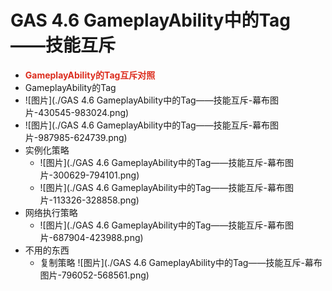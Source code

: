 # GAS 4.6 GameplayAbility中的Tag——技能互斥
- <font color=#DC2D1E>**GameplayAbility的Tag互斥对照**</font>
- GameplayAbility的Tag
-  ![图片](./GAS 4.6 GameplayAbility中的Tag——技能互斥-幕布图片-430545-983024.png)
-  ![图片](./GAS 4.6 GameplayAbility中的Tag——技能互斥-幕布图片-987985-624739.png)
- 实例化策略
    -  ![图片](./GAS 4.6 GameplayAbility中的Tag——技能互斥-幕布图片-300629-794101.png)
    -  ![图片](./GAS 4.6 GameplayAbility中的Tag——技能互斥-幕布图片-113326-328858.png)
- 网络执行策略
    -  ![图片](./GAS 4.6 GameplayAbility中的Tag——技能互斥-幕布图片-687904-423988.png)
- 不用的东西
    - 复制策略 ![图片](./GAS 4.6 GameplayAbility中的Tag——技能互斥-幕布图片-796052-568561.png)